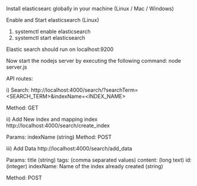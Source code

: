 Install elasticsearc globally in your machine (Linux / Mac / Windows)

Enable and Start elasticsearch (Linux)
1) systemctl enable elasticsearch
2) systemctl start elasticsearch

Elastic search should run on localhost:9200

Now start the nodejs server by executing the following command: 
node server.js

API routes:

i) Search:
http://localhost:4000/search/?searchTerm=<SEARCH_TERM>&indexName=<INDEX_NAME>

Method: GET

ii) Add New index and mapping index
http://localhost:4000/search/create_index

Params: indexName (string)
Method: POST

iii) Add Data
http://localhost:4000/search/add_data

Params:
title (string)
tags: (comma separated values)
content: (long text)
id: (integer)
indexName: Name of the index already created (string)

Method: POST